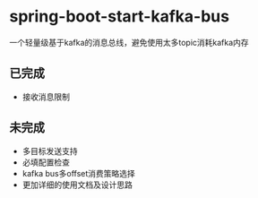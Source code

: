 # spring-boot-start-kafka-bus
一个轻量级基于kafka的消息总线，避免使用太多topic消耗kafka内存

## 已完成
* 接收消息限制

## 未完成
* 多目标发送支持
* 必填配置检查
* kafka bus多offset消费策略选择
* 更加详细的使用文档及设计思路